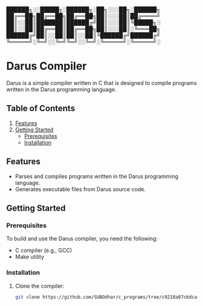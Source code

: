 ██████╗░░█████╗░██████╗░██╗░░░██╗░██████╗
██╔══██╗██╔══██╗██╔══██╗██║░░░██║██╔════╝
██║░░██║███████║██████╔╝██║░░░██║╚█████╗░
██║░░██║██╔══██║██╔══██╗██║░░░██║░╚═══██╗
██████╔╝██║░░██║██║░░██║╚██████╔╝██████╔╝
╚═════╝░╚═╝░░╚═╝╚═╝░░╚═╝░╚═════╝░╚═════╝░

# Darus Compiler

Darus is a simple compiler written in C that is designed to compile programs written in the Darus programming language.

## Table of Contents

1. [Features](#features)
2. [Getting Started](#getting-started)
   - [Prerequisites](#prerequisites)
   - [Installation](#installation)

## Features

- Parses and compiles programs written in the Darus programming language.
- Generates executable files from Darus source code.

## Getting Started

### Prerequisites

To build and use the Darus compiler, you need the following:

- C compiler (e.g., GCC)
- Make utility

### Installation

1. Clone the compiler:

   ```sh
   git clone https://github.com/SUBOdhar/c_programs/tree/c9218a07c6dca52b4dadee728088b52b2c9a9c7e/compiler
   ```
